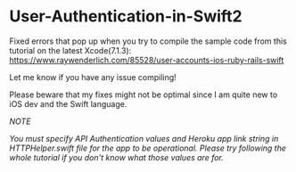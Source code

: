 # User-Authentication-in-Swift2

Fixed errors that pop up when you try to compile the sample code from this tutorial on the latest Xcode(7.1.3): https://www.raywenderlich.com/85528/user-accounts-ios-ruby-rails-swift

Let me know if you have any issue compiling!

Please beware that my fixes might not be optimal since I am quite new to iOS dev and the Swift language.




*NOTE*

*You must specify API Authentication values and Heroku app link string in HTTPHelper.swift file for the app to be operational. Please try following the whole tutorial if you don't know what those values are for.*
